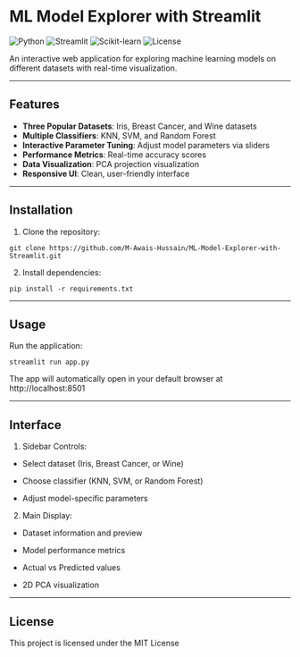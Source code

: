 # ML Model Explorer with Streamlit

![Python](https://img.shields.io/badge/python-3.7+-blue.svg)
![Streamlit](https://img.shields.io/badge/streamlit-1.0+-green.svg)
![Scikit-learn](https://img.shields.io/badge/scikitlearn-1.0+-orange.svg)
![License](https://img.shields.io/badge/license-MIT-purple.svg)

An interactive web application for exploring machine learning models on different datasets with real-time visualization.

---

## Features

- **Three Popular Datasets**: Iris, Breast Cancer, and Wine datasets
- **Multiple Classifiers**: KNN, SVM, and Random Forest
- **Interactive Parameter Tuning**: Adjust model parameters via sliders
- **Performance Metrics**: Real-time accuracy scores
- **Data Visualization**: PCA projection visualization
- **Responsive UI**: Clean, user-friendly interface

---

## Installation

1. Clone the repository:
```
git clone https://github.com/M-Awais-Hussain/ML-Model-Explorer-with-Streamlit.git
```

2. Install dependencies:
```
pip install -r requirements.txt
```

---

## Usage
Run the application:
```
streamlit run app.py
```
The app will automatically open in your default browser at http://localhost:8501

---

## Interface
1. Sidebar Controls:

  - Select dataset (Iris, Breast Cancer, or Wine)

  - Choose classifier (KNN, SVM, or Random Forest)

  - Adjust model-specific parameters

2. Main Display:

  - Dataset information and preview

  - Model performance metrics

  - Actual vs Predicted values

  - 2D PCA visualization

---

## License
This project is licensed under the MIT License 
